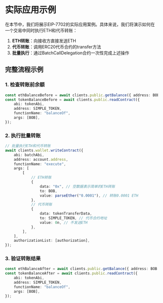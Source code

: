 # 实际应用示例

在本节中，我们将展示EIP-7702的实际应用案例。具体来说，我们将演示如何在一个交易中同时执行ETH和代币转账：

1. **ETH转账**：向接收方直接发送ETH
2. **代币转账**：调用ERC20代币合约的transfer方法
3. **批量执行**：通过BatchCallDelegation合约一次性完成上述操作

## 完整流程示例

### 1. 检查转账前余额
```typescript
const ethBalanceBefore = await clients.public.getBalance({ address: BOB });
const tokenBalanceBefore = await clients.public.readContract({
    abi: tokenAbi,
    address: SIMPLE_TOKEN,
    functionName: "balanceOf",
    args: [BOB],
});
```

### 2. 执行批量转账
```typescript
// 批量执行ETH和代币转账
await clients.wallet.writeContract({
    abi: batchAbi,
    address: account.address,
    functionName: "execute",
    args: [
        [
            // ETH转账
            {
                data: "0x", // 空数据表示简单的ETH转账
                to: BOB,
                value: parseEther("0.0001"), // 转账0.0001 ETH
            },
            // 代币转账
            {
                data: tokenTransferData,
                to: SIMPLE_TOKEN, // 代币合约地址
                value: 0n, // 不发送ETH
            },
        ],
    ],
    authorizationList: [authorization],
});
```

### 3. 验证转账结果
```typescript
const ethBalanceAfter = await clients.public.getBalance({ address: BOB });
const tokenBalanceAfter = await clients.public.readContract({
    abi: tokenAbi,
    address: SIMPLE_TOKEN,
    functionName: "balanceOf",
    args: [BOB],
});
``` 